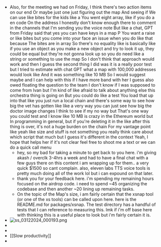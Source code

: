 - Also, for the meeting we had on Friday, I think there's two action items on our end Or maybe just one just figuring out the map And seeing if We can use like bites for the kids like a You went eight array, like if you do a en code On the address I honestly don't know enough there to comment in the channels that I'm sending you the voice note But like a chat, GPT from Friday said that yes you can have keys in a map P You want a raise or like bites but you come into your face an issue when you do like that because The bites are in array So there's no equality like is basically like if you use an object as you make a new object and try to look it up, they could be equal but they're not gonna look up so you do need like a string or something to use the map So I don't think that approach would work and then I guess the second thing I did was it is a really poor test but I tried to estimate with chat GPT what a map with 100,000 addresses would look like And it was something like 10 MB So I would suggest maybe and I can help with this if I have more band with her I guess also owed floating the question to the team I don't know if I was supposed to come from Ivan but I'm kind of like afraid to talk about anything else this orchestra thing is going on But you could do like a test You load that up into that like you just run a local chain and there's some way to see how big the vet has gotten like like a very way you can just see how big the doctor image changes I think to see if my no way but That's one way you could test and I know like 10 MB is crazy in the Ethereum world but In programming in general, but if you're deleting it in the like after this thing is over, it's not a huge burden on the chain For my vantage point like yeah like size and stuff is not something you really think care about which script that much but I guess it's different in the context Yeah, I hope that helps her if it's not clear feel free to shoot me a text or we can do a quick call menu
	- hey, so my bad for taking a minute to get back to you here. i'm giving akash / overclk 3-4hrs a week and had to have a final chat with a few guys there on this content i am wrapping up for them.. a very quick $1500 so cant complain. also, eleven labs TTS voice tools is pretty much doing all of the work lol but i can expound on that later.
	- thank you for your feedback here. i'm spending my remaining hours focused on the airdrop code. i need to spend ~45 organizing the codebase and then another ~20 lining up remaining tasks.
	- On the topic of the Map's size, i am fairly certain that the xsnap tool (or one of the xs tools) can be called upon here. here is the README.md for packages/xsnap. The test directory has a handful of tests that I can reference to measuring this. lmk if i'm off base here with thinking this is a useful place to look but i'm fairly certain it is.
- ![ss_03122024_000193.png](../assets/ss_03122024_000193_1710273782790_0.png)
-
-
- [[Slow productivity]]
-
